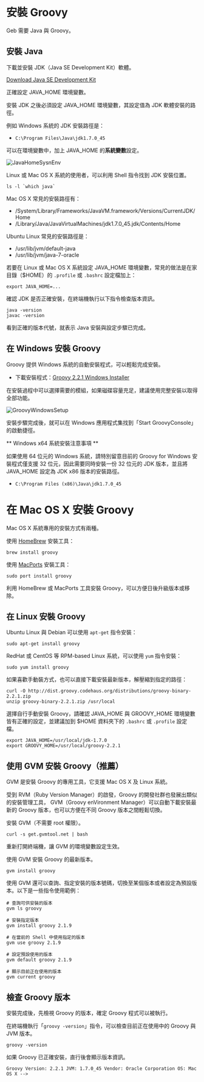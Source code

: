 # 安裝 Groovy

Geb 需要 Java 與 Groovy。

## 安裝 Java

下載並安裝 JDK（Java SE Development Kit）軟體。

[Download Java SE Development Kit](http://www.oracle.com/technetwork/java/javase/downloads/jdk7-downloads-1880260.html)

正確設定 JAVA_HOME 環境變數。

安裝 JDK 之後必須設定 JAVA_HOME 環境變數，其設定值為 JDK 軟體安裝的路徑。

例如 Windows 系統的 JDK 安裝路徑是：

* `C:\Program Files\Java\jdk1.7.0_45`

可以在環境變數中，加上 JAVA_HOME 的**系統變數**設定。

![JavaHomeSysnEnv](windows-javahome-sysenv.png)

Linux 或 Mac OS X 系統的使用者，可以利用 Shell 指令找到 JDK 安裝位置。

    ls -l `which java`

Mac OS X 常見的安裝路徑有：

* /System/Library/Frameworks/JavaVM.framework/Versions/CurrentJDK/Home
* /Library/Java/JavaVirtualMachines/jdk1.7.0_45.jdk/Contents/Home

Ubuntu Linux 常見的安裝路徑是：

* /usr/lib/jvm/default-java
* /usr/lib/jvm/java-7-oracle

若要在 Linux 或 Mac OS X 系統設定 JAVA_HOME 環境變數，常見的做法是在家目錄（$HOME）的 `.profile` 或 `.bashrc` 設定檔加上：

    export JAVA_HOME=...

確認 JDK 是否正確安裝，在終端機執行以下指令檢查版本資訊。

    java -version
    javac -version

看到正確的版本代號，就表示 Java 安裝與設定步驟已完成。

## 在 Windows 安裝 Groovy

Groovy 提供 Windows 系統的自動安裝程式，可以輕鬆完成安裝。

* 下載安裝程式：[Groovy 2.2.1 Windows Installer](http://dist.codehaus.org/groovy/distributions/installers/windows/nsis/groovy-2.2.1-installer.exe)

在安裝過程中可以選擇需要的模組，如果磁碟容量充足，建議使用完整安裝以取得全部功能。

![GroovyWindowsSetup](groovy-windows-setup.png)

安裝步驟完成後，就可以在 Windows 應用程式集找到「Start GroovyConsole」的啟動捷徑。

** Windows x64 系統安裝注意事項 **

如果使用 64 位元的 Windows 系統，請特別留意目前的 Groovy for Windows 安裝程式僅支援 32 位元，因此需要同時安裝一份 32 位元的 JDK 版本，並且將 JAVA_HOME 設定為 JDK x86 版本的安裝路徑。

* `C:\Program Files (x86)\Java\jdk1.7.0_45`

# 在 Mac OS X 安裝 Groovy

Mac OS X 系統專用的安裝方式有兩種。

使用 [HomeBrew](http://brew.sh/) 安裝工具：

    brew install groovy

使用 [MacPorts](http://www.macports.org/) 安裝工具：

    sudo port install groovy

利用 HomeBrew 或 MacPorts 工具安裝 Groovy，可以方便日後升級版本或移除。

## 在 Linux 安裝 Groovy

Ubuntu Linux 與 Debian 可以使用 `apt-get` 指令安裝：

    sudo apt-get install groovy

RedHat 或 CentOS 等 RPM-based Linux 系統，可以使用 `yum` 指令安裝：

    sudo yum install groovy

如果喜歡手動裝方式，也可以直接下載安裝最新版本，解壓縮到指定的路徑：

    curl -O http://dist.groovy.codehaus.org/distributions/groovy-binary-2.2.1.zip
    unzip groovy-binary-2.2.1.zip /usr/local

選擇自行手動安裝 Groovy，請確認 JAVA_HOME 與 GROOVY_HOME 環境變數皆有正確的設定，並建議加到 $HOME 資料夾下的 `.bashrc` 或 `.profile` 設定檔。

    export JAVA_HOME=/usr/local/jdk-1.7.0
    export GROOVY_HOME=/usr/local/groovy-2.2.1

## 使用 GVM 安裝 Groovy（推薦）

GVM 是安裝 Groovy 的專用工具，它支援 Mac OS X 及 Linux 系統。

受到 RVM（Ruby Version Manager）的啟發，Groovy 的開發社群也發展出類似的安裝管理工具， GVM（Groovy enVironment Manager）可以自動下載安裝最新的 Groovy 版本，也可以方便在不同 Groovy 版本之間輕鬆切換。

安裝 GVM（不需要 root 權限）。

    curl -s get.gvmtool.net | bash

重新打開終端機，讓 GVM 的環境變數設定生效。

使用 GVM 安裝 Groovy 的最新版本。

    gvm install groovy

使用 GVM 還可以查詢、指定安裝的版本號碼，切換至某個版本或者設定為預設版本。以下是一些指令使用範例：

    # 查詢可供安裝的版本
    gvm ls groovy

    # 安裝指定版本
    gvm install groovy 2.1.9

    # 在當前的 Shell 中使用指定的版本
    gvm use groovy 2.1.9

    # 設定預設使用的版本
    gvm default groovy 2.1.9

    # 顯示目前正在使用的版本
    gvm current groovy

## 檢查 Groovy 版本

安裝完成後，先檢視 Groovy 的版本，確定 Groovy 程式可以被執行。

在終端機執行「`groovy -version`」指令，可以檢查目前正在使用中的 Groovy 與 JVM 版本。

    groovy -version

如果 Groovy 已正確安裝，直行後會顯示版本資訊。

    Groovy Version: 2.2.1 JVM: 1.7.0_45 Vendor: Oracle Corporation OS: Mac OS X -->
